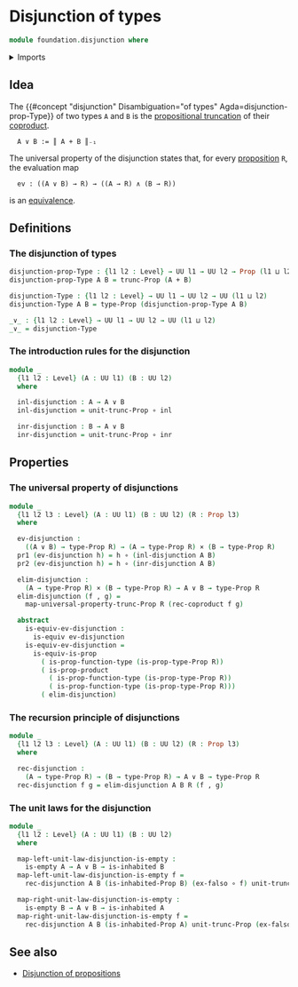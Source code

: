 # Disjunction of types

```agda
module foundation.disjunction where
```

<details><summary>Imports</summary>

```agda
open import foundation.conjunction
open import foundation.decidable-types
open import foundation.dependent-pair-types
open import foundation.inhabited-types
open import foundation.propositional-truncations
open import foundation.universe-levels

open import foundation-core.cartesian-product-types
open import foundation-core.coproduct-types
open import foundation-core.decidable-propositions
open import foundation-core.empty-types
open import foundation-core.equivalences
open import foundation-core.function-types
open import foundation-core.propositions
```

</details>

## Idea

The
{{#concept "disjunction" Disambiguation="of types" Agda=disjunction-prop-Type}}
of two types `A` and `B` is the
[propositional truncation](foundation.propositional-truncations.md) of their
[coproduct](foundation-core.coproduct-types.md).

```text
  A ∨ B := ║ A + B ║₋₁
```

The universal property of the disjunction states that, for every
[proposition](foundation-core.propositions.md) `R`, the evaluation map

```text
  ev : ((A ∨ B) → R) → ((A → R) ∧ (B → R))
```

is an [equivalence](foundation.logical-equivalence.md).

## Definitions

### The disjunction of types

```agda
disjunction-prop-Type : {l1 l2 : Level} → UU l1 → UU l2 → Prop (l1 ⊔ l2)
disjunction-prop-Type A B = trunc-Prop (A + B)

disjunction-Type : {l1 l2 : Level} → UU l1 → UU l2 → UU (l1 ⊔ l2)
disjunction-Type A B = type-Prop (disjunction-prop-Type A B)

_∨_ : {l1 l2 : Level} → UU l1 → UU l2 → UU (l1 ⊔ l2)
_∨_ = disjunction-Type
```

### The introduction rules for the disjunction

```agda
module _
  {l1 l2 : Level} (A : UU l1) (B : UU l2)
  where

  inl-disjunction : A → A ∨ B
  inl-disjunction = unit-trunc-Prop ∘ inl

  inr-disjunction : B → A ∨ B
  inr-disjunction = unit-trunc-Prop ∘ inr
```

## Properties

### The universal property of disjunctions

```agda
module _
  {l1 l2 l3 : Level} (A : UU l1) (B : UU l2) (R : Prop l3)
  where

  ev-disjunction :
    ((A ∨ B) → type-Prop R) → (A → type-Prop R) × (B → type-Prop R)
  pr1 (ev-disjunction h) = h ∘ (inl-disjunction A B)
  pr2 (ev-disjunction h) = h ∘ (inr-disjunction A B)

  elim-disjunction :
    (A → type-Prop R) × (B → type-Prop R) → A ∨ B → type-Prop R
  elim-disjunction (f , g) =
    map-universal-property-trunc-Prop R (rec-coproduct f g)

  abstract
    is-equiv-ev-disjunction :
      is-equiv ev-disjunction
    is-equiv-ev-disjunction =
      is-equiv-is-prop
        ( is-prop-function-type (is-prop-type-Prop R))
        ( is-prop-product
          ( is-prop-function-type (is-prop-type-Prop R))
          ( is-prop-function-type (is-prop-type-Prop R)))
        ( elim-disjunction)
```

### The recursion principle of disjunctions

```agda
module _
  {l1 l2 l3 : Level} (A : UU l1) (B : UU l2) (R : Prop l3)
  where

  rec-disjunction :
    (A → type-Prop R) → (B → type-Prop R) → A ∨ B → type-Prop R
  rec-disjunction f g = elim-disjunction A B R (f , g)
```

### The unit laws for the disjunction

```agda
module _
  {l1 l2 : Level} (A : UU l1) (B : UU l2)
  where

  map-left-unit-law-disjunction-is-empty :
    is-empty A → A ∨ B → is-inhabited B
  map-left-unit-law-disjunction-is-empty f =
    rec-disjunction A B (is-inhabited-Prop B) (ex-falso ∘ f) unit-trunc-Prop

  map-right-unit-law-disjunction-is-empty :
    is-empty B → A ∨ B → is-inhabited A
  map-right-unit-law-disjunction-is-empty f =
    rec-disjunction A B (is-inhabited-Prop A) unit-trunc-Prop (ex-falso ∘ f)
```

## See also

- [Disjunction of propositions](foundation.disjunction-propositions.md)
